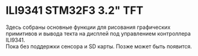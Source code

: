 # ILI9341 STM32F3 3.2" TFT
Здесь собраны основные функции для рисования графических примитивов и вывода текта на дисплей под управлением контроллера ILI9341.  
Пока без поддержки сенсора и SD карты. Позже может быть появится.
